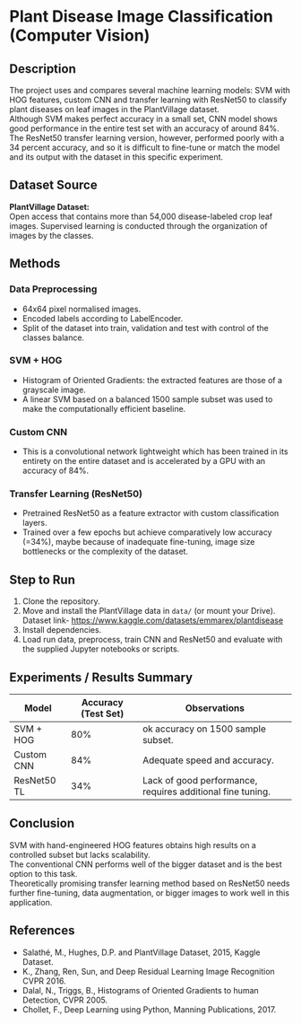 # Plant Disease Image Classification (Computer Vision)

## Description
The project uses and compares several machine learning models: SVM with HOG features, custom CNN and transfer learning with ResNet50 to classify plant diseases on leaf images in the PlantVillage dataset.  
Although SVM makes perfect accuracy in a small set, CNN model shows good performance in the entire test set with an accuracy of around 84%. The ResNet50 transfer learning version, however, performed poorly with a 34 percent accuracy, and so it is difficult to fine-tune or match the model and its output with the dataset in this specific experiment.



## Dataset Source
**PlantVillage Dataset:**  
Open access that contains more than 54,000 disease-labeled crop leaf images. Supervised learning is conducted through the organization of images by the classes.



## Methods

### Data Preprocessing
- 64x64 pixel normalised images.  
- Encoded labels according to LabelEncoder.  
- Split of the dataset into train, validation and test with control of the classes balance.

### SVM + HOG
- Histogram of Oriented Gradients: the extracted features are those of a grayscale image.  
- A linear SVM based on a balanced 1500 sample subset was used to make the computationally efficient baseline.

### Custom CNN
- This is a convolutional network lightweight which has been trained in its entirety on the entire dataset and is accelerated by a GPU with an accuracy of 84%.

### Transfer Learning (ResNet50)
- Pretrained ResNet50 as a feature extractor with custom classification layers.  
- Trained over a few epochs but achieve comparatively low accuracy (=34%), maybe because of inadequate fine-tuning, image size bottlenecks or the complexity of the dataset.



## Step to Run

1. Clone the repository.  
2. Move and install the PlantVillage data in `data/` (or mount your Drive).  Dataset link- https://www.kaggle.com/datasets/emmarex/plantdisease
3. Install dependencies.  
4. Load run data, preprocess, train CNN and ResNet50 and evaluate with the supplied Jupyter notebooks or scripts.



## Experiments / Results Summary

| Model          | Accuracy (Test Set) | Observations |
|----------------|---------------------|---------------|
| SVM + HOG      | 80%                 | ok accuracy on 1500 sample subset. |
| Custom CNN     | 84%                 | Adequate speed and accuracy. |
| ResNet50 TL    | 34%                 | Lack of good performance, requires additional fine tuning. |



## Conclusion
SVM with hand-engineered HOG features obtains high results on a controlled subset but lacks scalability.  
The conventional CNN performs well of the bigger dataset and is the best option to this task.  
Theoretically promising transfer learning method based on ResNet50 needs further fine-tuning, data augmentation, or bigger images to work well in this application.


## References
- Salathé, M., Hughes, D.P. and PlantVillage Dataset, 2015, Kaggle Dataset.  
- K., Zhang, Ren, Sun, and Deep Residual Learning Image Recognition CVPR 2016.  
- Dalal, N., Triggs, B., Histograms of Oriented Gradients to human Detection, CVPR 2005.  
- Chollet, F., Deep Learning using Python, Manning Publications, 2017.
